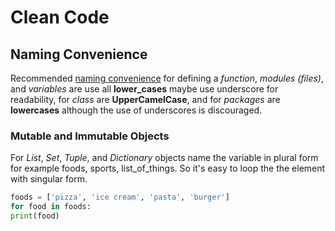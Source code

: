 # Clean Code

## Naming Convenience

Recommended [naming convenience](https://peps.python.org/pep-0008/#naming-conventions) for defining a _function_, _modules (files)_, and _variables_ are use all **lower_cases** maybe use underscore for readability, for _class_ are **UpperCamelCase**, and for _packages_ are **lowercases** although the use of underscores is discouraged.

### Mutable and Immutable Objects

For *List*, *Set*, *Tuple*, and *Dictionary* objects name the variable in plural form for example foods, sports, list_of_things. So it's easy to loop the the element with singular form.

```py
foods = ['pizza', 'ice cream', 'pasta', 'burger']
for food in foods:
print(food)
```